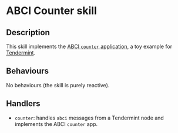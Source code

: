 # ABCI Counter skill

## Description

This skill implements the [ABCI `counter` application](https://docs.tendermint.com/master/app-dev/getting-started.html),
a toy example for [Tendermint](https://docs.tendermint.com/master/tendermint-core/using-tendermint.html). 

## Behaviours 

No behaviours (the skill is purely reactive).

## Handlers

* `counter`: handles `abci` messages from a Tendermint node and implements the ABCI `counter` app.
